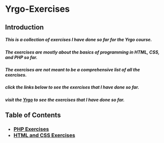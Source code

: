 # Yrgo-Exercises

## Introduction

##### This is a collection of exercises I have done so far for the Yrgo course.

##### The exercises are mostly about the basics of programming in HTML, CSS, and PHP so far.

##### The exercises are not meant to be a comprehensive list of all the exercises.

##### click the links below to see the exercises that I have done so far.

##### visit the [Yrgo](https://github.com/yrgo/wu22) to see the exercises that I have done so far.

## Table of Contents

<h3>
<ul>
<li><a href="https://github.com/Adishumla/Yrgo-Exercises/tree/main/PHP"> PHP Exercises <a></li>
<li><a href="https://github.com/Adishumla/Yrgo-Exercises/tree/main/HTML%20and%20CSS">HTML and CSS Exercises</a></li>
</ul>
</h3>
